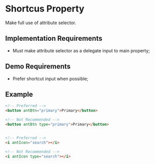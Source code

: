 # Shortcus Property

Make full use of attribute selector.

## Implementation Requirements

+ Must make attribute selector as a delegate input to main property;

## Demo Requirements

+ Prefer shortcut input when possible;

## Example

```html
<!-- Preferred -->
<button antBtn="primary">Primary</button>

<!-- Not Recommended -->
<button antBtn type="primary">Primary</button>


<!-- Preferred -->
<i antIcon="search"></i>

<!-- Not Recommended -->
<i antIcon type="search"></i>
```
